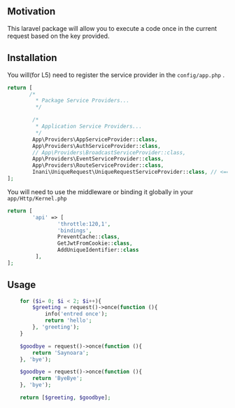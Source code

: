 ## Motivation
This laravel package will allow you to execute a code once in the current request based on the key provided. 

## Installation

You will(for L5) need to register the service provider in the  ````config/app.php```` .
````php
return [
       /*
         * Package Service Providers...
         */

        /*
         * Application Service Providers...
         */
        App\Providers\AppServiceProvider::class,
        App\Providers\AuthServiceProvider::class,
        // App\Providers\BroadcastServiceProvider::class,
        App\Providers\EventServiceProvider::class,
        App\Providers\RouteServiceProvider::class,
        Inani\UniqueRequest\UniqueRequestServiceProvider::class, // <=== HERE
];
````

You will need to use the middleware or binding it globally in your  ````app/Http/Kernel.php````

````php
return [
        'api' => [
                'throttle:120,1',
                'bindings',
                PreventCache::class,
                GetJwtFromCookie::class,
                AddUniqueIdentifier::class
         ],
];
````



## Usage


````php
    for ($i= 0; $i < 2; $i++){
        $greeting = request()->once(function (){
            info('entred once');
            return 'hello';
        }, 'greeting');
    }

    $goodbye = request()->once(function (){
        return 'Saynoara';
    }, 'bye');

    $goodbye = request()->once(function (){
        return 'ByeBye';
    }, 'bye');

    return [$greeting, $goodbye];

````
